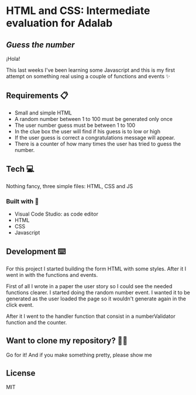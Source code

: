 # HTML and CSS: Intermediate evaluation for Adalab
## _Guess the number_
¡Hola!

This last weeks I've been learning some Javascript and this is my first attempt on something real using a couple of functions and events ✨

## Requirements 📋

- Small and simple HTML
- A random number between 1 to 100 must be generated only once
- The user number guess must be between 1 to 100
- In the clue box the user will find if his guess is to low or high
- If the user guess is correct a congratulations message will appear.
- There is a counter of how many times the user has tried to guess the number.

## Tech 💻
Nothing fancy, three simple files: HTML, CSS and JS

### Built with 🔨
- Visual Code Studio: as code editor
- HTML
- CSS
- Javascript

## Development ⌨️

For this project I started building the form HTML with some styles. After it I went in with the functions and events.

First of all I wrote in a paper the user story so I could see the needed functions clearer. I started doing the random number event. I wanted it to be generated as the user loaded the page so it wouldn't generate again in the click event.

After it I went to the handler function that consist in a numberValidator function and the counter.


## Want to clone my repository? 🐑🐑

Go for it! And if you make something pretty, please show me

## License

MIT
